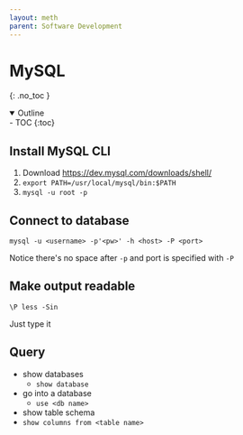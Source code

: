 ```yaml
---
layout: meth
parent: Software Development
---
```


# MySQL
{: .no_toc }

<details open markdown="block">
  <summary>
    Outline
  </summary>
- TOC
{:toc}
</details>

## Install MySQL CLI

1. Download <https://dev.mysql.com/downloads/shell/>
2. `export PATH=/usr/local/mysql/bin:$PATH`
3. `mysql -u root -p`

## Connect to database

```
mysql -u <username> -p'<pw>' -h <host> -P <port>
```

Notice there's no space after `-p` and port is specified with `-P`

## Make output readable

```
\P less -Sin
```

Just type it

## Query

- show databases
	- `show database`
- go into a database
	- `use <db name>`
- show table schema
- `show columns from <table name>`